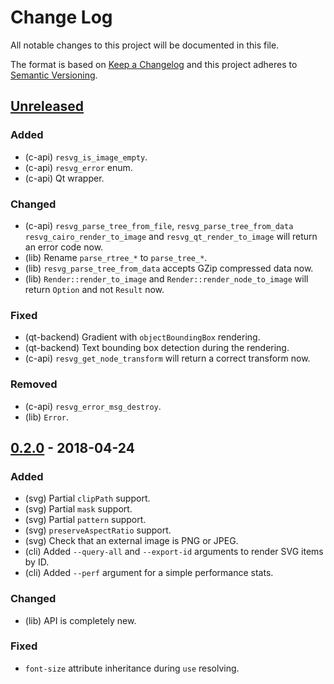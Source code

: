 # Change Log
All notable changes to this project will be documented in this file.

The format is based on [Keep a Changelog](http://keepachangelog.com/)
and this project adheres to [Semantic Versioning](http://semver.org/).

## [Unreleased]
### Added
- (c-api) `resvg_is_image_empty`.
- (c-api) `resvg_error` enum.
- (c-api) Qt wrapper.

### Changed
- (c-api) `resvg_parse_tree_from_file`, `resvg_parse_tree_from_data`
  `resvg_cairo_render_to_image` and `resvg_qt_render_to_image`
  will return an error code now.
- (lib) Rename `parse_rtree_*` to `parse_tree_*`.
- (lib) `resvg_parse_tree_from_data` accepts GZip compressed data now.
- (lib) `Render::render_to_image` and `Render::render_node_to_image` will return
  `Option` and not `Result` now.

### Fixed
- (qt-backend) Gradient with `objectBoundingBox` rendering.
- (qt-backend) Text bounding box detection during the rendering.
- (c-api) `resvg_get_node_transform` will return a correct transform now.

### Removed
- (c-api) `resvg_error_msg_destroy`.
- (lib) `Error`.

## [0.2.0] - 2018-04-24
### Added
- (svg) Partial `clipPath` support.
- (svg) Partial `mask` support.
- (svg) Partial `pattern` support.
- (svg) `preserveAspectRatio` support.
- (svg) Check that an external image is PNG or JPEG.
- (cli) Added `--query-all` and `--export-id` arguments to render SVG items by ID.
- (cli) Added `--perf` argument for a simple performance stats.

### Changed
- (lib) API is completely new.

### Fixed
- `font-size` attribute inheritance during `use` resolving.

[Unreleased]: https://github.com/RazrFalcon/resvg/compare/v0.2.0...HEAD
[0.2.0]: https://github.com/RazrFalcon/resvg/compare/0.1.0...0.2.0
